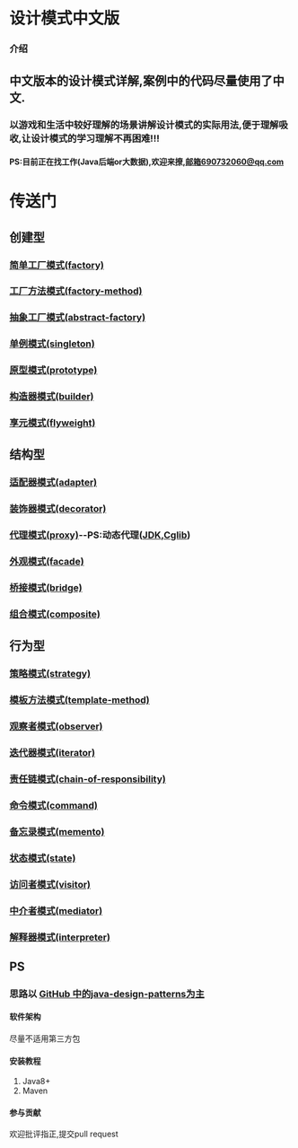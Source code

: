 # 设计模式中文版

### 介绍

## 中文版本的设计模式详解,案例中的代码尽量使用了中文.

### 以游戏和生活中较好理解的场景讲解设计模式的实际用法,便于理解吸收,让设计模式的学习理解不再困难!!!

#### PS:目前正在找工作(Java后端or大数据),欢迎来撩,邮箱690732060@qq.com

# 传送门
## 创建型
### [简单工厂模式(factory)](factory/src/main/java/person/nightrunner/简单工厂模式主程序.java)
### [工厂方法模式(factory-method)](factory-method/src/main/java/person/nightrunner/工厂方法模式主程序.java)
### [抽象工厂模式(abstract-factory)](abstract-factory/src/main/java/person/nightrunner/抽象工厂模式主程序.java)
### [单例模式(singleton)](singleton/src/main/java/person/nightrunner/单例模式主程序.java)
### [原型模式(prototype)](prototype/src/main/java/person/nightrunner/原型模式主程序.java)
### [构造器模式(builder)](builder/src/main/java/person/nightrunner/构造器模式主程序.java)
### [享元模式(flyweight)](flyweight/src/main/java/person/nightrunner/享元模式主程序.java)

## 结构型
### [适配器模式(adapter)](adapter/src/main/java/person/nightrunner/适配器模式主程序.java)
### [装饰器模式(decorator)](decorator/src/main/java/person/nightrunner/装饰器模式主程序.java)
### [代理模式(proxy)](proxy/src/main/java/person/nightrunner/静态代理模式主程序.java)--PS:动态代理([JDK](proxy/src/main/java/person/nightrunner/动态代理模式主程序_JDK.java),[Cglib](proxy/src/main/java/person/nightrunner/动态代理模式主程序_CGLIB.java))
### [外观模式(facade)](facade/src/main/java/person/nightrunner/外观模式主程序.java)
### [桥接模式(bridge)](bridge/src/main/java/person/nightrunner/桥接模式主程序.java)
### [组合模式(composite)](composite/src/main/java/person/nightrunner/组合模式主程序.java)

## 行为型
### [策略模式(strategy)](strategy/src/main/java/person/nightrunner/策略模式主程序.java)
### [模板方法模式(template-method)](template-method/src/main/java/person/nightrunner/模板方法主程序.java)
### [观察者模式(observer)](observer/src/main/java/person/nightrunner/观察者模式主程序.java)
### [迭代器模式(iterator)](iterator/src/main/java/person/nightrunner/代理模式主程序.java)
### [责任链模式(chain-of-responsibility)](chain-of-responsibility/src/main/java/person/nightrunner/责任链模式主程序.java)
### [命令模式(command)](command/src/main/java/person/nightrunner/命令模式主程序.java)
### [备忘录模式(memento)](adapter/src/main/java/person/nightrunner/备忘录模式主程序.java)
### [状态模式(state)](state/src/main/java/person/nightrunner/状态模式主程序.java)
### [访问者模式(visitor)](visitor/src/main/java/person/nightrunner/访问者模式主程序.java)
### [中介者模式(mediator)](mediator/src/main/java/person/nightrunner/中介模式主程序.java)
### [解释器模式(interpreter)](interpreter/src/main/java/person/nightrunner/解释器模式主程序.java)

## PS
### 思路以 [GitHub 中的java-design-patterns为主](https://github.com/iluwatar/java-design-patterns)

#### 软件架构

尽量不适用第三方包

#### 安装教程

1. Java8+
2. Maven

#### 参与贡献

欢迎批评指正,提交pull request

